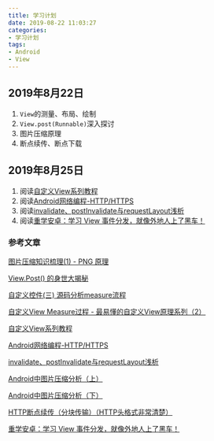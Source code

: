 ```yaml
---
title: 学习计划
date: 2019-08-22 11:03:27
categories:
- 学习计划
tags:
- Android
- View
---
```


## 2019年8月22日

1. `View`的测量、布局、绘制
2. `View.post(Runnable)`深入探讨
3. 图片压缩原理
4. 断点续传、断点下载

## 2019年8月25日

1. 阅读[自定义View系列教程](https://blog.csdn.net/lfdfhl/article/details/51671038)
2. 阅读[Android网络编程-HTTP/HTTPS](https://juejin.im/post/5d5e5cd8f265da03cc08c1e1)
3. 阅读[invalidate、postInvalidate与requestLayout浅析](https://juejin.im/post/5d53ddd6f265da03d15549b8)
4. 阅读[重学安卓：学习 View 事件分发，就像外地人上了黑车！](https://juejin.im/post/5d3140c951882565dd5a66ef)


### 参考文章

[图片压缩知识梳理(1) - PNG 原理](https://www.jianshu.com/p/5ad19825a3d0)

[View.Post() 的身世大揭秘](https://www.jianshu.com/p/5d0a1879fd6f)

[自定义控件(三) 源码分析measure流程](https://juejin.im/post/5a321eeb6fb9a0452405d966)

[自定义View Measure过程 - 最易懂的自定义View原理系列（2）](https://www.jianshu.com/p/1dab927b2f36)

[自定义View系列教程](https://blog.csdn.net/lfdfhl/article/details/51671038)

[Android网络编程-HTTP/HTTPS](https://juejin.im/post/5d5e5cd8f265da03cc08c1e1)

[invalidate、postInvalidate与requestLayout浅析](https://juejin.im/post/5d53ddd6f265da03d15549b8)

[Android中图片压缩分析（上）](https://mp.weixin.qq.com/s/QZ-XTsO7WnNvpnbr3DWQmg)

[Android中图片压缩分析（下）](https://mp.weixin.qq.com/s/H9Tz1n4O2-Aawgu7p-XL5w)

[HTTP断点续传（分块传输）（HTTP头格式非常清楚）](https://www.cnblogs.com/findumars/p/5745345.html)

[重学安卓：学习 View 事件分发，就像外地人上了黑车！](https://juejin.im/post/5d3140c951882565dd5a66ef)